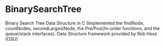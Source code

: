 # BinarySearchTree
Binary Search Tree Data Structure in C (Implemented the findNode, countNodes, secondLargestNode, the Pre/Post/In-order functions, 
and the queue/stack interfaces). Data Structure framework provided by Rob Hess (OSU)
